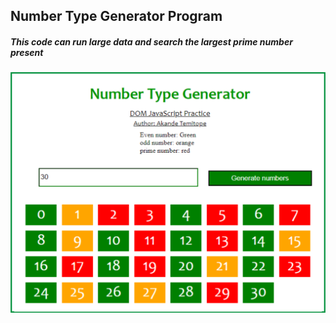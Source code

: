 ## Number Type Generator Program
 
##### This code  can run large data and search the largest prime number present

<a href='https://topmark1.github.io/Number-Type-Generator/'>![Prime number](https://github.com/Topmark1/Number-Type-Generator/blob/master/Capture.PNG)</a>
